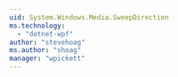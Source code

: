 ```yaml
---
uid: System.Windows.Media.SweepDirection
ms.technology: 
  - "dotnet-wpf"
author: "stevehoag"
ms.author: "shoag"
manager: "wpickett"
---
```

